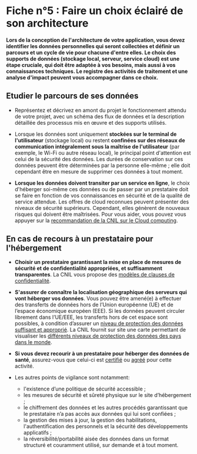 # Fiche n°5 : Faire un choix éclairé de son architecture

#### Lors de la conception de l'architecture de votre application, vous devez identifier les données personnelles qui seront collectées et définir un parcours et un cycle de vie pour chacune d'entre elles. Le choix des supports de données (stockage local, serveur, service cloud) est une étape cruciale, qui doit être adaptée à vos besoins, mais aussi à vos connaissances techniques. Le registre des activités de traitement et une analyse d'impact peuvent vous accompagner dans ce choix.

## Etudier le parcours de ses données

*  Représentez et décrivez en amont du projet le fonctionnement attendu de votre projet, avec un schéma des flux de données et la description détaillée des processus mis en œuvre et des supports utilisés.

* Lorsque les données sont uniquement **stockées sur le terminal de l'utilisateur** (stockage local) ou restent **confinées sur des réseaux de communication intégralement sous la maîtrise de l'utilisateur** (par exemple, le Wi-Fi ou autre réseau local), le principal point d'attention est celui de la sécurité des données. Les durées de conservation sur ces données peuvent être déterminées par la personne elle-même ; elle doit cependant être en mesure de supprimer ces données à tout moment.

* **Lorsque les données doivent transiter par un service en ligne**, le choix d'héberger soi-même ces données ou de passer par un prestataire doit se faire en fonction de vos connaissances en sécurité et de la qualité de service attendue. Les offres de cloud reconnues peuvent présenter des niveaux de sécurité supérieurs. Cependant, elles génèrent de nouveaux risques qui doivent être maîtrisées. Pour vous aider, vous pouvez vous appuyer sur la [recommandation de la CNIL sur le Cloud computing](https://www.cnil.fr/sites/default/files/typo/document/Recommandations_pour_les_entreprises_qui_envisagent_de_souscrire_a_des_services_de_Cloud.pdf).


## En cas de recours à un prestataire pour l'hébergement

* **Choisir un prestataire garantissant la  mise en  place  de  mesures  de  sécurité  et  de  confidentialité appropriées, et suffisamment transparentes**. La CNIL vous propose des [modèles de clauses de confidentialité](https://www.cnil.fr/sites/default/files/typo/document/Recommandations_pour_les_entreprises_qui_envisagent_de_souscrire_a_des_services_de_Cloud.pdf).

* **S'assurer de connaître la localisation géographique des serveurs qui vont héberger vos données**. Vous pouvez être amené(e) à effectuer des transferts de données hors de l’Union européenne (UE) et de l’espace économique européen (EEE). Si les données peuvent circuler librement dans l’UE/EEE, les transferts hors de cet espace sont possibles, à condition d’assurer un [niveau de protection des données suffisant et approprié](https://www.cnil.fr/fr/transferer-des-donnees-hors-de-lue). La CNIL fournit sur site une carte permettant de visualiser les [différents niveaux de protection des données des pays dans le monde](https://www.cnil.fr/fr/la-protection-des-donnees-dans-le-monde).

* **Si vous devez recourir à un prestataire pour héberger des données de santé**, assurez-vous que celui-ci est [certifié](https://esante.gouv.fr/labels-certifications/hds/liste-des-herbergeurs-certifies) ou [agréé](https://esante.gouv.fr/labels-certifications/hds/liste-des-herbergeurs-agrees) pour cette activité.

* Les autres points de vigilance sont notamment:
    - l'existence d’une politique de sécurité accessible ;
    - les mesures de sécurité et sûreté physique sur le site d’hébergement ;
    - le chiffrement des données et les autres procédés garantissant que le prestataire n’a pas accès aux données qui lui sont confiées ;
    - la gestion des mises à jour, la gestion des habilitations, l'authentification des personnels et la sécurité des développements applicatifs ;
    - la réversibilité/portabilité aisée des données dans un format structuré et couramment utilisé, sur demande et à tout moment.
